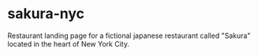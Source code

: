 # sakura-nyc
Restaurant landing page for a fictional japanese restaurant called "Sakura" located in the heart of New York City.
